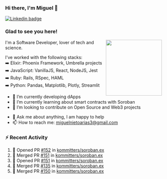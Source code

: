 ### Hi there, I'm Miguel 👋

<a href="https://linkedin.com/in/miguelnietoa/" target="_blank" rel="noopener noreferrer">
  <img src="https://img.shields.io/badge/-LinkedIn-0e76a8?style=flat-square&logo=Linkedin&logoColor=white" alt="Linkedin badge">
</a>
<!-- [![Website Badge](https://img.shields.io/badge/Website-3b5998?style=flat-square&logo=google-chrome&logoColor=white)](#notavailablenow#) 

<img src="https://i.imgur.com/tbrLrt5.gif" width=400 alt="Coding GIF" align="right"/>
-->


### Glad to see you here!
<a href="https://github.com/miguelnietoa"><img src="https://github-readme-stats-git-masterrstaa-rickstaa.vercel.app/api?username=miguelnietoa&show_icons=true&hide_border=true&count_private=true&include_all_commits=true&theme=tokyonight" height="180em" align="right"/></a>
I'm a Software Developer, lover of tech and science. 

I've worked with the following stacks:\
➡️ Elixir: Phoenix Framework, Umbrella projects\
➡️ JavaScript: VanillaJS, React, NodeJS, Jest\
➡️ Ruby: Rails, RSpec, HAML\
➡️ Python: Pandas, Matplotlib, Plotly, Streamlit

- 🔭 I’m currently developing dApps
- 🌱 I’m currently learning about smart contracts with Soroban
- 👯 I’m looking to contribute on Open Source and Web3 projects
<!-- 
- 😄 I just finished a Machine Learning course! 
- 🤔 I’m looking for help with ...
-->
- 💬 Ask me about anything, I am happy to help
- 📫 How to reach me: miguelnietoarias3@gmail.com


### ⚡ Recent Activity

<!--START_SECTION:activity-->
1. 💪 Opened PR [#152](https://github.com/kommitters/soroban.ex/pull/152) in [kommitters/soroban.ex](https://github.com/kommitters/soroban.ex)
2. 🎉 Merged PR [#151](https://github.com/kommitters/soroban.ex/pull/151) in [kommitters/soroban.ex](https://github.com/kommitters/soroban.ex)
3. 💪 Opened PR [#151](https://github.com/kommitters/soroban.ex/pull/151) in [kommitters/soroban.ex](https://github.com/kommitters/soroban.ex)
4. 🎉 Merged PR [#135](https://github.com/kommitters/soroban.ex/pull/135) in [kommitters/soroban.ex](https://github.com/kommitters/soroban.ex)
5. 🎉 Merged PR [#150](https://github.com/kommitters/soroban.ex/pull/150) in [kommitters/soroban.ex](https://github.com/kommitters/soroban.ex)
<!--END_SECTION:activity-->
